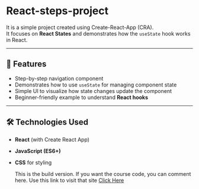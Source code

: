 # React-steps-project

It is a simple project created using Create-React-App (CRA).  
It focuses on **React States** and demonstrates how the `useState` hook works in React.

---

## 🚀 Features

- Step-by-step navigation component  
- Demonstrates how to use `useState` for managing component state  
- Simple UI to visualize how state changes update the component  
- Beginner-friendly example to understand **React hooks**

---

## 🛠️ Technologies Used

- **React** (with Create React App)  
- **JavaScript (ES6+)**  
- **CSS** for styling

  This is the build version. If you want the course code, you can comment here.
  Use this link to visit that site [Click Here](https://build-d87k6sy9b-elliot-aldersons-projects-f593a523.vercel.app/)
